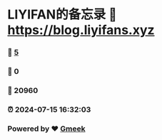 # LIYIFAN的备忘录 :link: https://blog.liyifans.xyz 
### :page_facing_up: [5](https://blog.liyifans.xyz/tag.html) 
### :speech_balloon: 0 
### :hibiscus: 20960 
### :alarm_clock: 2024-07-15 16:32:03 
### Powered by :heart: [Gmeek](https://github.com/Meekdai/Gmeek)
